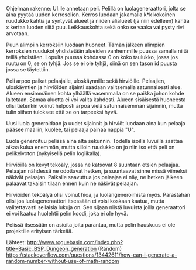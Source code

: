 Ohjelman rakenne:
UI:lle annetaan peli.
Pelillä on luolageneraattori, jolta se aina pyytää uuden kerrosolion.
Kerros luodaan jakamalla k*k kokoinen ruudukko kahtia ja syntyvät alueet ja niiden alialueet (ja niin edelleen) kahtia x kertaa luoden siitä puu.
Leikkauskohta sekä onko se vaaka vai pysty rivi arvotaan.

Puun alimpiin kerroksiin luodaan huoneet.
Tämän jälkeen alimpien kerroksien ruudukot yhdistetään alueiden vanhemmille puussa samalla niitä teillä yhdistäen.
Lopulta puussa kohdassa 0 on koko taulukko, jossa jos ruutu on 0, se on tyhjä. Jos se ei ole tyhjä, siinä on sen tason id puusta jossa se täytettiin. 

Peli arpoo paikat pelaajalle, uloskäynnille sekä hirviöille.
Pelaajien, uloskäyntien ja hirviöiden sijainti saadaan valitsemalla satunnaisesti alue. Alueen ensimmäinen kohta ylhäällä vasemmalla on se paikka johon kohde laitetaan. Samaa aluetta ei voi valita kahdesti. Alueen sisäisestä huoneesta olisi tietenkin voinut helposti arpoa vielä satunnaisemman sijainnin, mutta tulin siihen tuloksee että se on tarpeeksi hyvä. 

Uusi luola generoidaan ja uudet sijainnit ja hirviöt luodaan aina kun pelaaja pääsee maaliin, kuolee, tai pelaaja painaa nappia "U".

Luola generoituu pelissä aina alta sekunnin. Todella isoilla luvuilla saattaa aikaa kulua enemmän, mutta silloin ruudukko on jo niin iso että peli on pelikelvoton (nykyisellä pelin logiikalla).

Hirviöillä on kevyt tekoäly, jossa ne katsovat 8 suuntaan etsien pelaajaa. Pelaajan nähdessä ne odottavat hetken, ja suuntaavat sinne missä viimeksi näkivät pelaajan. Paikalle saavuttua jos pelaajaa ei näy, ne hetken jälkeen palaavat takaisin tilaan ennen kuin ne näkivät pelaajan.

Hirviöiden tekoälyä olisi voinut hioa, ja luolangeneroimista myös. Parastahan olisi jos luolageneraattori itsessään ei voisi koskaan kaatua, mutta valitettavasti sellaisia lukuja on. Sen sijaan niistä luvuista joilla generaattori ei voi kaatua huolehtii pelin koodi, joka ei ole hyvä.

Pelissä itsessään on asioita joita parantaa, mutta pelin hauskuus ei ole projektille erityisen tärkeää.

Lähteet: 
http://www.roguebasin.com/index.php?title=Basic_BSP_Dungeon_generation
(Random) https://stackoverflow.com/questions/13442611/how-can-i-generate-a-random-number-without-use-of-math-random
